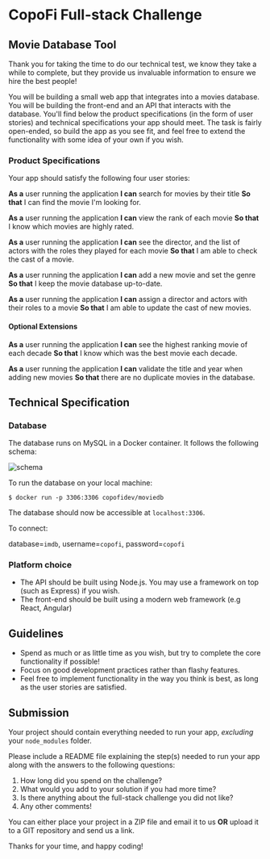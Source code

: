 # CopoFi Full-stack Challenge
## Movie Database Tool

Thank you for taking the time to do our technical test, we know they take a while to complete, but they provide us invaluable information to ensure we hire the best people!

You will be building a small web app that integrates into a movies database. You will be building the front-end and an API that interacts with the database. You'll find below the product specifications (in the form of user stories) and technical specifications your app should meet. The task is fairly open-ended, so build the app as you see fit, and feel free to extend the functionality with some idea of your own if you wish.

### Product Specifications
Your app should satisfy the following four user stories:

**As a** user running the application
**I can** search for movies by their title
**So that** I can find the movie I'm looking for.

**As a** user running the application
**I can** view the rank of each movie
**So that** I know which movies are highly rated.

**As a** user running the application
**I can** see the director, and the list of actors with the roles they played for each movie
**So that** I am able to check the cast of a movie.

**As a** user running the application
**I can** add a new movie and set the genre
**So that** I keep the movie database up-to-date.

**As a** user running the application
**I can** assign a director and actors with their roles to a movie
**So that** I am able to update the cast of new movies.

#### Optional Extensions

**As a** user running the application
**I can** see the highest ranking movie of each decade
**So that** I know which was the best movie each decade.

**As a** user running the application
**I can** validate the title and year when adding new movies
**So that** there are no duplicate movies in the database.

## Technical Specification

### Database

The database runs on MySQL in a Docker container. It follows the following schema:

![schema](https://relational.fit.cvut.cz/assets/img/datasets-generated/imdb_ijs.svg)

To run the database on your local machine:

```$ docker run -p 3306:3306 copofidev/moviedb```

The database should now be accessible at ```localhost:3306```.

To connect:

database=```imdb```,
username=```copofi```,
password=```copofi```

### Platform choice
- The API should be built using Node.js. You may use a framework on top (such as Express) if you wish.
- The front-end should be built using a modern web framework (e.g React, Angular)

## Guidelines
- Spend as much or as little time as you wish, but try to complete the core functionality if possible!
- Focus on good development practices rather than flashy features.
- Feel free to implement functionality in the way you think is best, as long as the user stories are satisfied.

## Submission
Your project should contain everything needed to run your app, *excluding* your ```node_modules``` folder.

Please include a README file explaining the step(s) needed to run your app along with the answers to the following questions:

1. How long did you spend on the challenge?
2. What would you add to your solution if you had more time?
3. Is there anything about the full-stack challenge you did not like?
4. Any other comments!

You can either place your project in a ZIP file and email it to us **OR** upload it to a GIT repository and send us a link.

Thanks for your time, and happy coding!


